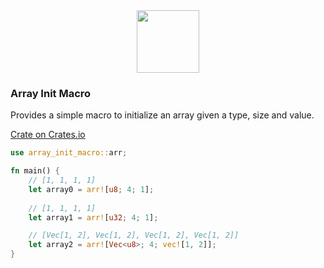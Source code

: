 <div align="center">
    <span><img src="https://upload.wikimedia.org/wikipedia/commons/thumb/d/d5/Rust_programming_language_black_logo.svg/1920px-Rust_programming_language_black_logo.svg.png" width="100"></span>
</div>

### Array Init Macro

Provides a simple macro to initialize an array given a type, size and value.

[Crate on Crates.io](https://crates.io/crates/array_init_macro)

```rust
use array_init_macro::arr;

fn main() {
    // [1, 1, 1, 1]
    let array0 = arr![u8; 4; 1];
    
    // [1, 1, 1, 1]
    let array1 = arr![u32; 4; 1];

    // [Vec[1, 2], Vec[1, 2], Vec[1, 2], Vec[1, 2]]
    let array2 = arr![Vec<u8>; 4; vec![1, 2]];
}
```

